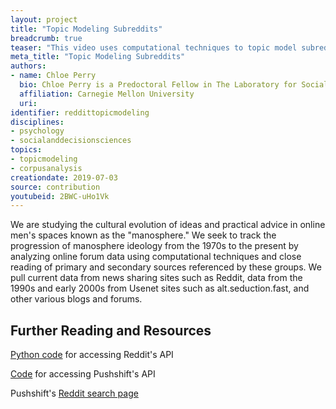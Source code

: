 ```yaml
---
layout: project
title: "Topic Modeling Subreddits"
breadcrumb: true
teaser: "This video uses computational techniques to topic model subreddits."
meta_title: "Topic Modeling Subreddits"
authors: 
- name: Chloe Perry
  bio: Chloe Perry is a Predoctoral Fellow in The Laboratory for Social Minds, run by Professor Simon DeDeo. She has a Master's Degree in Literary and Cultural Studies from Carnegie Mellon University. She is interested in digital humanities, information studies, global literature and interdisciplinary approaches to cultural analysis.
  affiliation: Carnegie Mellon University
  uri:
identifier: reddittopicmodeling
disciplines: 
- psychology
- socialanddecisionsciences
topics:
- topicmodeling
- corpusanalysis
creationdate: 2019-07-03
source: contribution
youtubeid: 2BWC-uHo1Vk
---
```



We are studying the cultural evolution of ideas and practical advice in online men's spaces known as the "manosphere." We seek to track the progression of manosphere ideology from the 1970s to the present by analyzing online forum data using computational techniques and close reading of primary and secondary sources referenced by these groups. We pull current data from news sharing sites such as Reddit, data from the 1990s and early 2000s from Usenet sites such as alt.seduction.fast, and other various blogs and forums.

## Further Reading and Resources

[Python code](http://www.storybench.org/how-to-scrape-reddit-with-python/) for accessing Reddit's API

[Code](https://github.com/pushshift/api) for accessing Pushshift's API

Pushshift's [Reddit search page](https://redditsearch.io/)
